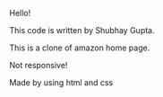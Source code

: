 Hello!

This code is written by Shubhay Gupta.

This is a clone of amazon home page.

Not responsive!

Made by using html and css

